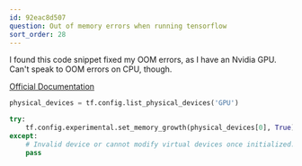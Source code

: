 ```yaml
---
id: 92eac8d507
question: Out of memory errors when running tensorflow
sort_order: 28
---
```


I found this code snippet fixed my OOM errors, as I have an Nvidia GPU. Can't speak to OOM errors on CPU, though.

[Official Documentation](https://www.tensorflow.org/api_docs/python/tf/config/experimental/set_memory_growth)

```python
physical_devices = tf.config.list_physical_devices('GPU')

try:
    tf.config.experimental.set_memory_growth(physical_devices[0], True)
except:
    # Invalid device or cannot modify virtual devices once initialized.
    pass
```